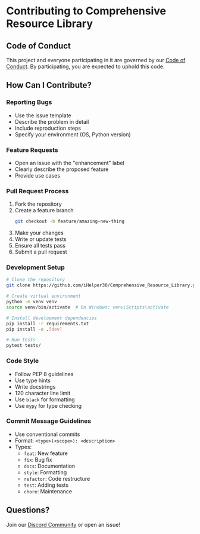 # Contributing to Comprehensive Resource Library

## Code of Conduct

This project and everyone participating in it are governed by our [Code of Conduct](CODE_OF_CONDUCT.md). By participating, you are expected to uphold this code.

## How Can I Contribute?

### Reporting Bugs
- Use the issue template
- Describe the problem in detail
- Include reproduction steps
- Specify your environment (OS, Python version)

### Feature Requests
- Open an issue with the "enhancement" label
- Clearly describe the proposed feature
- Provide use cases

### Pull Request Process
1. Fork the repository
2. Create a feature branch
   ```bash
   git checkout -b feature/amazing-new-thing
   ```
3. Make your changes
4. Write or update tests
5. Ensure all tests pass
6. Submit a pull request

### Development Setup
```bash
# Clone the repository
git clone https://github.com/iHelper30/Comprehensive_Resource_Library.git

# Create virtual environment
python -m venv venv
source venv/bin/activate  # On Windows: venv\Scripts\activate

# Install development dependencies
pip install -r requirements.txt
pip install -e .[dev]

# Run tests
pytest tests/
```

### Code Style
- Follow PEP 8 guidelines
- Use type hints
- Write docstrings
- 120 character line limit
- Use `black` for formatting
- Use `mypy` for type checking

### Commit Message Guidelines
- Use conventional commits
- Format: `<type>(<scope>): <description>`
- Types: 
  - `feat`: New feature
  - `fix`: Bug fix
  - `docs`: Documentation
  - `style`: Formatting
  - `refactor`: Code restructure
  - `test`: Adding tests
  - `chore`: Maintenance

## Questions?
Join our [Discord Community](https://discord.gg/comprehensive-resource-library) or open an issue!
